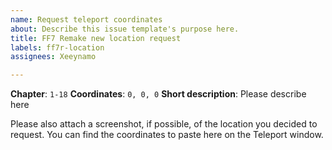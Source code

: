 ```yaml
---
name: Request teleport coordinates
about: Describe this issue template's purpose here.
title: FF7 Remake new location request
labels: ff7r-location
assignees: Xeeynamo

---
```


**Chapter**: `1-18`
**Coordinates**: `0, 0, 0`
**Short description**: Please describe here

Please also attach a screenshot, if possible, of the location you decided to request. You can find the coordinates to paste here on the Teleport window.
